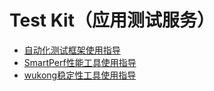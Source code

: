 # Test Kit（应用测试服务）

- [自动化测试框架使用指导](arkxtest-guidelines.md)
- [SmartPerf性能工具使用指导](smartperf-guidelines.md)
- [wukong稳定性工具使用指导](wukong-guidelines.md)
